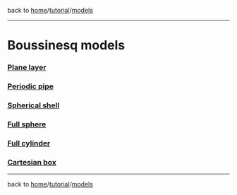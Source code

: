 back to [home](/)/[tutorial](/tutorial)/[models](/tutorial/tutorial-models)

---

# Boussinesq models

### [Plane layer](boussinesq/models-boussinesq-plane)

### [Periodic pipe](boussinesq/models-boussinesq-pipe)

### [Spherical shell](boussinesq/models-boussinesq-shell)

### [Full sphere](boussinesq/models-boussinesq-sphere)

### [Full cylinder](boussinesq/models-boussinesq-cylinder)

### [Cartesian box](boussinesq/models-boussinesq-box)

---

back to [home](/)/[tutorial](/tutorial)/[models](/tutorial/tutorial-models)
